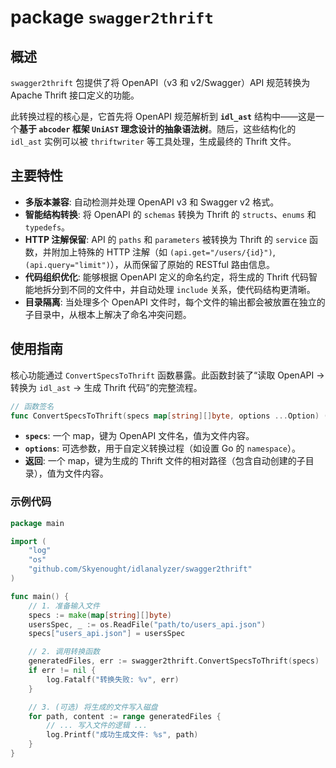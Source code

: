 # package `swagger2thrift`

## 概述

`swagger2thrift` 包提供了将 OpenAPI（v3 和 v2/Swagger）API 规范转换为 Apache Thrift 接口定义的功能。

此转换过程的核心是，它首先将 OpenAPI 规范解析到 **`idl_ast`** 结构中——这是一个**基于 `abcoder` 框架 `UniAST` 理念设计的抽象语法树**。随后，这些结构化的 `idl_ast` 实例可以被 `thriftwriter` 等工具处理，生成最终的 Thrift 文件。

## 主要特性

-   **多版本兼容**: 自动检测并处理 OpenAPI v3 和 Swagger v2 格式。
-   **智能结构转换**: 将 OpenAPI 的 `schemas` 转换为 Thrift 的 `structs`、`enums` 和 `typedefs`。
-   **HTTP 注解保留**: API 的 `paths` 和 `parameters` 被转换为 Thrift 的 `service` 函数，并附加上特殊的 HTTP 注解（如 `(api.get="/users/{id}")`, `(api.query="limit")`），从而保留了原始的 RESTful 路由信息。
-   **代码组织优化**: 能够根据 OpenAPI 定义的命名约定，将生成的 Thrift 代码智能地拆分到不同的文件中，并自动处理 `include` 关系，使代码结构更清晰。
-   **目录隔离**: 当处理多个 OpenAPI 文件时，每个文件的输出都会被放置在独立的子目录中，从根本上解决了命名冲突问题。

## 使用指南

核心功能通过 `ConvertSpecsToThrift` 函数暴露。此函数封装了“读取 OpenAPI -> 转换为 `idl_ast` -> 生成 Thrift 代码”的完整流程。

```go
// 函数签名
func ConvertSpecsToThrift(specs map[string][]byte, options ...Option) (map[string][]byte, error)
```
-   **`specs`**: 一个 map，键为 OpenAPI 文件名，值为文件内容。
-   **`options`**: 可选参数，用于自定义转换过程（如设置 Go 的 `namespace`）。
-   **返回**: 一个 map，键为生成的 Thrift 文件的相对路径（包含自动创建的子目录），值为文件内容。

### 示例代码
```go
package main

import (
    "log"
    "os"
    "github.com/Skyenought/idlanalyzer/swagger2thrift"
)

func main() {
    // 1. 准备输入文件
    specs := make(map[string][]byte)
    usersSpec, _ := os.ReadFile("path/to/users_api.json")
    specs["users_api.json"] = usersSpec

    // 2. 调用转换函数
    generatedFiles, err := swagger2thrift.ConvertSpecsToThrift(specs)
    if err != nil {
        log.Fatalf("转换失败: %v", err)
    }

    // 3. (可选) 将生成的文件写入磁盘
    for path, content := range generatedFiles {
        // ... 写入文件的逻辑 ...
        log.Printf("成功生成文件: %s", path)
    }
}
```